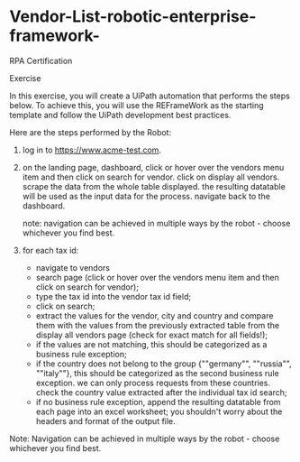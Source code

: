# Vendor-List-robotic-enterprise-framework-

RPA Certification

Exercise

In this exercise, you will create a UiPath automation that performs the steps below. To achieve this, you will use the REFrameWork as the starting template and follow the UiPath development best practices.

Here are the steps performed by the Robot:


1. log in to https://www.acme-test.com. 

2. on the landing page, dashboard, click or hover over the vendors menu item and then click on search for vendor. 
   click on display all vendors. scrape the data from the whole table displayed. 
   the resulting datatable will be used as the input data for the process. navigate back to the dashboard. 
   
   note: navigation can be achieved in multiple ways by the robot - choose whichever you find best. 

3. for each tax id:
   - navigate to vendors 
   - search page (click or hover over the vendors menu item and then click on search for vendor); 
   - type the tax id into the vendor tax id field; 
   - click on search; 
   - extract the values for the vendor, city and country and compare them with the values from the previously extracted table 
     from the display all vendors page (check for exact match for all fields!); 
   - if the values are not matching, this should be categorized as a business rule exception; 
   - if the country does not belong to the group {""germany"", ""russia"", ""italy""}, 
     this should be categorized as the second business rule exception. 
     we can only process requests from these countries. 
     check the country value extracted after the individual tax id search; 
   - if no business rule exception, append the resulting datatable from each page into an excel worksheet; 
     you shouldn't worry about the headers and format of the output file.

Note: Navigation can be achieved in multiple ways by the robot - choose whichever you find best.
